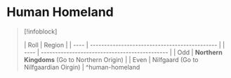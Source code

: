 # Human Homeland
>[!infoblock]
>
>| Roll | Region                                        |
| ---- | --------------------------------------------- |
| ---- | --------------------------------------------- |
| Odd  | **Northern Kingdoms** (Go to Northern Origin) |
| Even | Nilfgaard (Go to Nilfgaardian Oirgin)         |
>^human-homeland
